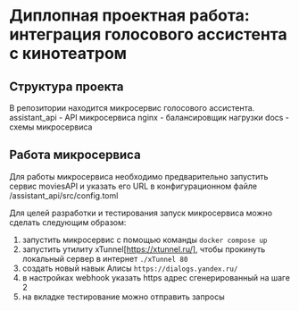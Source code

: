 # Диплопная проектная работа: интеграция голосового ассистента с кинотеатром

## Структура проекта

В репозитории находится микросервис голосового ассистента.
assistant_api - API микросервиса
nginx - балансировщик нагрузки
docs - схемы микросервиса

## Работа микросервиса

Для работы микросервиса необходимо предварительно запустить сервис moviesAPI и указать его URL в конфигурационном файле /assistant_api/src/config.toml

Для целей разработки и тестирования запуск микросервиса можно сделать следующим образом:

1. запустить микросервис с помощью команды `docker compose up`
2. запустить утилиту xTunnel[https://xtunnel.ru/], чтобы прокинуть локальный сервер в интернет `./xTunnel 80`
3. создать новый навык Алисы `https://dialogs.yandex.ru/`
4. в настройках webhook указать https адрес сгенерированный на шаге 2
5. на вкладке тестирование можно отправить запросы
